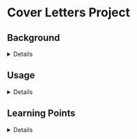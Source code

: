 # Cover Letters Project

## Background

<details>

### Motivation

Introductory Practice Project.

### Basic Description

Will allow a candidate to create cover letters (to be attached to applications) based on the candidate's profile and the
details on the position

### Target Functionality for v0.1.0

- API
    - Basic endpoint to add a user to the system
    - Set up system (making sure it runs in Docker)
- Consumer
    - N/A (no functionality just yet)

### Target Functionality for v0.2.0

- API
    - Endpoints to:
        - Add users basic data, including optionally
            - Skills
            - Experience / role
            - Achievements
            - Additional data
        - Submit a job match
            - User id
            - Job posting data: company, recruiter, job title, skills, role
            - Match skills to the ones from the user (top 4)
                - Use fuzzy logic if possible
            - Match role to the ones from the user (only 1)
                - Use fuzzy logic if possible
            - Produce matched data to a dummy kafka topic (fully working in v2)
- Consumer
    - N/A (no functionality just yet)

### Target Functionality for v1.0.0

- API
    - Endpoints:
        - Parse user data from a file and put it in the DB
        - Take an HTML template file as a parameter and assign it to an existing user
            - It has to be tied to an existing role for the user
            - Store it in a file system
        - Parse job match from a file
            - Do the same as the job match endpoint
- Consumer
    - For each message received:
        - Pull the corresponding HTML templates
        - Replace the values in the templates and generate individual files
            - For Cover Letter
            - For Resumme

### Target Functionality for vN.N.N

**IMPORTANT**: This is internationally vague, more a brainstorm of future functionality

- Implement a UI for the matches
- Create a `PositionMatch` scheduled job that will:
    - Pull open positions using the LinkedIn API
    - Discard:
        - Over 100 applicants
        - Certain job posters (e.g. Compunnel)
        - Over 4 weeks old
        - Jobs that are already in the document (see next bullet point)
    - Create a document (markdown? google docs?) with the remaining jobs
        - Pull keywords (skills / role) and put them in the document
        - Document should be able to mark jobs as:
          - pending
          - applied
          - discarded
    - Resources:
        - [Google Search](https://www.google.com/search?q=does+linkedin+have+a+public+ap)
        - [Tutorial(ish)](https://nubela.co/blog/ultimate-guide-to-linkedin-api_people-profile-api_with-python-examples/)
        - [LinkedIn: Accessing APIs](https://www.linkedin.com/help/linkedin/answer/a526048)
        - [Getting access (Microsoft)](https://learn.microsoft.com/en-us/linkedin/shared/authentication/getting-access)
        - [Apply with LinkedIn](https://learn.microsoft.com/en-us/linkedin/talent/apply-with-linkedin/apply-with-linkedin)
        - [Apply Connect](https://learn.microsoft.com/en-us/linkedin/talent/apply-connect)
- Create a `PositionApply` scheduled job that will:
    - Use the document from `PositionMatch` to pull jobs pending to apply
    - Extract keywords for the JD
    - Use the API to match jobs
      - The API will automatically generate CoverLetters and Resumes

### Practice points:

- Database:
    - Profile DB
        - People
        - skills
        - Experience
        - Achievements
        - Others
        - Templates <-- Likely not a DB BLOB but... something else
    - Applications
        - Jobs
- UI: TBD
- API / Microservices: 
	- CRUD Profile
	- Create Cover Letters
	- Generate Docs
- Kafka: 
- Docker:
- Kubernetes:
- Microservices:
- Cloud (?):

### Outputs

- Cover letter documents
    - One for each template and position selected

</details>

## Usage

<details>

### Necessary packages

- `pip install fastapi`
- `pip install uvicorn`
- `pip install sqlalchemy`
- `pip install pydantic`
- `pip install mssql`
- `pip install sqlserver`
- `pip install pyodbc`
- `pip install pytest`
- `pip install pytest-bdd`

### How to run

1. From the command line execute:
Docker-less execution:
```commandline
python -m uvicorn api.endpoints:app --reload
```
Docker execution (will auto-reload changes, so it might be a better choice):
```commandline
docker-compose watch api
```

2. To see the docs (inc all endpoints):

```
http://localhost:8000/docs
```

</details>

## Learning Points

<details>

### General notes

```commandline
python -m uvicorn cover-letters.api.endpoints:app --reload
```

In the previous line:

- `uvicorn` is the server on which the API runs
- `app` (the first one) is the name of the application file (which can have multiple endpoints of course)

#### Types of endpoint uses

- `get` post directly using the URL
- `put` uses models (see `pydantic` below) to hide the data being passed

#### pydantic

- Used to create models which can then be used in the endpoints

</details>

